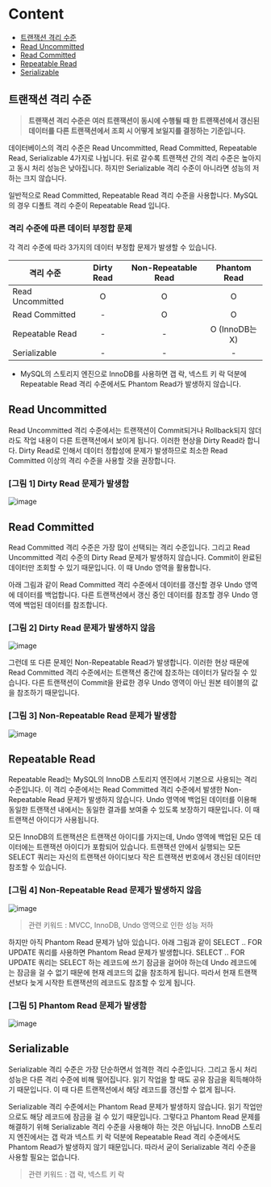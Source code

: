 # Content

- [트랜잭션 격리 수준](#트랜잭션-격리-수준)
- [Read Uncommitted](#read-uncommitted)
- [Read Committed](#read-committed)
- [Repeatable Read](#repeatable-read)
- [Serializable](#serializable)

## 트랜잭션 격리 수준

> **트랜잭션 격리 수준은 여러 트랜잭션이 동시에 수행될 때 한 트랜잭션에서 갱신된 데이터를 다른 트랜잭션에서 조회 시 어떻게 보일지를 결정하는 기준입니다.**

데이터베이스의 격리 수준은 Read Uncommitted, Read Committed, Repeatable Read, Serializable 4가지로 나뉩니다. 뒤로 갈수록 트랜잭션 간의 격리 수준은 높아지고 동시 처리 성능은 낮아집니다. 하지만 Serializable 격리 수준이 아니라면 성능의 저하는 크지 않습니다.

일반적으로 Read Committed, Repeatable Read 격리 수준을 사용합니다. MySQL의 경우 디폴트 격리 수준이 Repeatable Read 입니다.

### 격리 수준에 따른 데이터 부정합 문제

각 격리 수준에 따라 3가지의 데이터 부정합 문제가 발생할 수 있습니다.

| 격리 수준        | Dirty Read | Non-Repeatable Read |  Phantom Read  |
| ---------------- | :--------: | :-----------------: | :------------: |
| Read Uncommitted |     O      |          O          |       O        |
| Read Committed   |     -      |          O          |       O        |
| Repeatable Read  |     -      |          -          | O (InnoDB는 X) |
| Serializable     |     -      |          -          |       -        |

- MySQL의 스토리지 엔진으로 InnoDB를 사용하면 갭 락, 넥스트 키 락 덕분에 Repeatable Read 격리 수준에서도 Phantom Read가 발생하지 않습니다.

## Read Uncommitted

Read Uncommitted 격리 수준에서는 트랜잭션이 Commit되거나 Rollback되지 않더라도 작업 내용이 다른 트랜잭션에서 보이게 됩니다. 이러한 현상을 Dirty Read라 합니다. Dirty Read로 인해서 데이터 정합성에 문제가 발생하므로 최소한 Read Committed 이상의 격리 수준을 사용할 것을 권장합니다.

### [그림 1] Dirty Read 문제가 발생함

![image](https://user-images.githubusercontent.com/68716284/172378027-393bf03f-e391-4ce2-9912-2ac122a6151b.png)

## Read Committed

Read Committed 격리 수준은 가장 많이 선택되는 격리 수준입니다. 그리고 Read Uncommitted 격리 수준의 Dirty Read 문제가 발생하지 않습니다. Commit이 완료된 데이터만 조회할 수 있기 때문입니다. 이 때 Undo 영역을 활용합니다.

아래 그림과 같이 Read Committed 격리 수준에서 데이터를 갱신할 경우 Undo 영역에 데이터를 백업합니다. 다른 트랜잭션에서 갱신 중인 데이터를 참조할 경우 Undo 영역에 백업된 데이터를 참조합니다.

### [그림 2] Dirty Read 문제가 발생하지 않음

![image](https://user-images.githubusercontent.com/68716284/172379896-69fe1246-b01a-4fce-bcda-008ea4b4423f.png)

그런데 또 다른 문제인 Non-Repeatable Read가 발생합니다. 이러한 현상 때문에 Read Committed 격리 수준에서는 트랜잭션 중간에 참조하는 데이터가 달라질 수 있습니다. 다른 트랜잭션이 Commit을 완료한 경우 Undo 영역이 아닌 원본 테이블의 값을 참조하기 때문입니다.

### [그림 3] Non-Repeatable Read 문제가 발생함

![image](https://user-images.githubusercontent.com/68716284/172382193-d0fd9769-0b81-4ef3-9908-8af59fc63750.png)

## Repeatable Read

Repeatable Read는 MySQL의 InnoDB 스토리지 엔진에서 기본으로 사용되는 격리 수준입니다. 이 격리 수준에서는 Read Committed 격리 수준에서 발생한 Non-Repeatable Read 문제가 발생하지 않습니다. Undo 영역에 백업된 데이터를 이용해 동일한 트랜잭션 내에서는 동일한 결과를 보여줄 수 있도록 보장하기 때문입니다. 이 때 트랜잭션 아이디가 사용됩니다.

모든 InnoDB의 트랜잭션은 트랜잭션 아이디를 가지는데, Undo 영역에 백업된 모든 데이터에는 트랜잭션 아이디가 포함되어 있습니다. 트랜잭션 안에서 실행되는 모든 SELECT 쿼리는 자신의 트랜잭션 아이디보다 작은 트랜잭션 번호에서 갱신된 데이터만 참조할 수 있습니다.

### [그림 4] Non-Repeatable Read 문제가 발생하지 않음

![image](https://user-images.githubusercontent.com/68716284/172387940-795c023d-8393-41c0-8405-24b4945d1e5f.png)

> 관련 키워드 : MVCC, InnoDB, Undo 영역으로 인한 성능 저하

하지만 아직 Phantom Read 문제가 남아 있습니다. 아래 그림과 같이 SELECT .. FOR UPDATE 쿼리를 사용하면 Phantom Read 문제가 발생합니다. SELECT .. FOR UPDATE 쿼리는 SELECT 하는 레코드에 쓰기 잠금을 걸어야 하는데 Undo 레코드에는 잠금을 걸 수 없기 때문에 현재 레코드의 값을 참조하게 됩니다. 따라서 현재 트랜잭션보다 늦게 시작한 트랜잭션의 레코드도 참조할 수 있게 됩니다.

### [그림 5] Phantom Read 문제가 발생함

![image](https://user-images.githubusercontent.com/68716284/172396036-db0ac41d-2999-41e7-a71c-df013ec1c410.png)

## Serializable

Serializable 격리 수준은 가장 단순하면서 엄격한 격리 수준입니다. 그리고 동시 처리 성능은 다른 격리 수준에 비해 떨어집니다. 읽기 작업을 할 때도 공유 잠금을 획득해야하기 때문입니다. 이 때 다른 트랜잭션에서 해당 레코드를 갱신할 수 없게 됩니다.

Serializable 격리 수준에서는 Phantom Read 문제가 발생하지 않습니다. 읽기 작업만으로도 해당 레코드에 잠금을 걸 수 있기 때문입니다. 그렇다고 Phantom Read 문제를 해결하기 위해 Serializable 격리 수준을 사용해야 하는 것은 아닙니다. InnoDB 스토리지 엔진에서는 갭 락과 넥스트 키 락 덕분에 Repeatable Read 격리 수준에서도 Phantom Read가 발생하지 않기 때문입니다. 따라서 굳이 Serializable 격리 수준을 사용할 필요는 없습니다.

> 관련 키워드 : 갭 락, 넥스트 키 락
